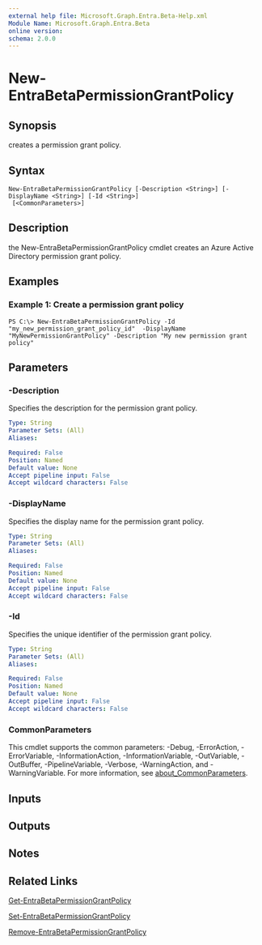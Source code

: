 ```yaml
---
external help file: Microsoft.Graph.Entra.Beta-Help.xml
Module Name: Microsoft.Graph.Entra.Beta
online version:
schema: 2.0.0
---
```


# New-EntraBetaPermissionGrantPolicy

## Synopsis
creates a permission grant policy.

## Syntax

```
New-EntraBetaPermissionGrantPolicy [-Description <String>] [-DisplayName <String>] [-Id <String>]
 [<CommonParameters>]
```

## Description
the New-EntraBetaPermissionGrantPolicy cmdlet creates an Azure Active Directory permission grant policy.

## Examples

### Example 1: Create a permission grant policy
```
PS C:\> New-EntraBetaPermissionGrantPolicy -Id "my_new_permission_grant_policy_id"  -DisplayName "MyNewPermissionGrantPolicy" -Description "My new permission grant policy"
```

## Parameters

### -Description
Specifies the description for the permission grant policy.

```yaml
Type: String
Parameter Sets: (All)
Aliases:

Required: False
Position: Named
Default value: None
Accept pipeline input: False
Accept wildcard characters: False
```

### -DisplayName
Specifies the display name for the permission grant policy.

```yaml
Type: String
Parameter Sets: (All)
Aliases:

Required: False
Position: Named
Default value: None
Accept pipeline input: False
Accept wildcard characters: False
```

### -Id
Specifies the unique identifier of the permission grant policy.

```yaml
Type: String
Parameter Sets: (All)
Aliases:

Required: False
Position: Named
Default value: None
Accept pipeline input: False
Accept wildcard characters: False
```

### CommonParameters
This cmdlet supports the common parameters: -Debug, -ErrorAction, -ErrorVariable, -InformationAction, -InformationVariable, -OutVariable, -OutBuffer, -PipelineVariable, -Verbose, -WarningAction, and -WarningVariable. For more information, see [about_CommonParameters](https://go.microsoft.com/fwlink/?LinkID=113216).

## Inputs

## Outputs

## Notes

## Related Links

[Get-EntraBetaPermissionGrantPolicy]()

[Set-EntraBetaPermissionGrantPolicy]()

[Remove-EntraBetaPermissionGrantPolicy]()

